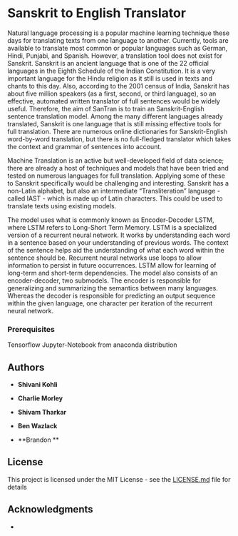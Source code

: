 # Sanskrit to English Translator
Natural language processing is a popular machine learning technique these days for translating texts from one language to another. Currently, tools are available to translate most common or popular languages such as German, Hindi, Punjabi, and Spanish. However, a translation tool does not exist for Sanskrit. Sanskrit is an ancient language that is one of the 22 official languages in the Eighth Schedule of the Indian Constitution. It is a very important language for the Hindu religion as it still is used in texts and chants to this day. Also, according to the 2001 census of India, Sanskrit has about five million speakers (as a first, second, or third language), so an effective, automated written translator of full sentences would be widely useful. Therefore, the aim of SanTran is to train an Sanskrit-English sentence translation model. Among the many different languages already translated, Sanskrit is one language that is still missing effective tools for full translation. There are numerous online dictionaries for Sanskrit-English word-by-word translation, but there is no full-fledged translator which takes the context and grammar of sentences into account. 

Machine Translation is an active but well-developed field of data science; there are already a host of techniques and models that have been tried and tested on numerous languages for full translation. Applying some of these to Sanskrit specifically would be challenging and interesting. Sanskrit has a non-Latin alphabet, but also an intermediate “Transliteration” language - called IAST - which is made up of Latin characters. This could be used to translate texts using existing models.

The model uses what is commonly known as Encoder-Decoder LSTM, where LSTM refers to Long-Short Term Memory. LSTM is a specialized version of a recurrent neural network. It works by understanding each word in a sentence based on your understanding of previous words. The context of the sentence helps aid the understanding of what each word within the sentence should be. Recurrent neural networks use loops to allow information to persist in future occurrences. LSTM allow for learning of long-term and short-term dependencies. The model also consists of an encoder-decoder, two submodels. The encoder is responsible for generalizing and summarizing the semantics between many languages. Whereas the decoder is responsible for predicting an output sequence within the given language, one character per iteration of the recurrent neural network.

### Prerequisites
Tensorflow
Jupyter-Notebook from anaconda distribution

## Authors

* **Shivani Kohli** 

* **Charlie Morley** 

* **Shivam Tharkar** 

* **Ben Wazlack** 

* **Brandon ** 


## License

This project is licensed under the MIT License - see the [LICENSE.md](LICENSE.md) file for details

## Acknowledgments

* 





